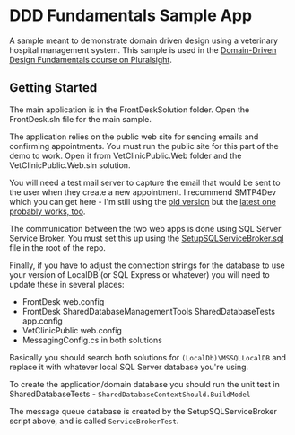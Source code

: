 # DDD Fundamentals Sample App

A sample meant to demonstrate domain driven design using a veterinary hospital management system. This sample is used in the [Domain-Driven Design Fundamentals course on Pluralsight](https://app.pluralsight.com/library/courses/domain-driven-design-fundamentals).

## Getting Started

The main application is in the FrontDeskSolution folder. Open the FrontDesk.sln file for the main sample.

The application relies on the public web site for sending emails and confirming appointments. You must run the public site for this part of the demo to work. Open it from VetClinicPublic.Web folder and the VetClinicPublic.Web.sln solution.

You will need a test mail server to capture the email that would be sent to the user when they create a new appointment. I recommend SMTP4Dev which you can get here - I'm still using the [old version](https://github.com/rnwood/smtp4dev/releases?after=3.0.264-master) but the [latest one probably works, too](https://github.com/rnwood/smtp4dev/releases).

The communication between the two web apps is done using SQL Server Service Broker. You must set this up using the [SetupSQLServiceBroker.sql](./SetupSQLServiceBroker.sql) file in the root of the repo.

Finally, if you have to adjust the connection strings for the database to use your version of LocalDB (or SQL Express or whatever) you will need to update these in several places:

* FrontDesk web.config
* FrontDesk SharedDatabaseManagementTools SharedDatabaseTests app.config
* VetClinicPublic web.config
* MessagingConfig.cs in both solutions

Basically you should search both solutions for `(LocalDb)\MSSQLLocalDB` and replace it with whatever local SQL Server database you're using.

To create the application/domain database you should run the unit test in SharedDatabaseTests - `SharedDatabaseContextShould.BuildModel`

The message queue database is created by the SetupSQLServiceBroker script above, and is called `ServiceBrokerTest`. 


